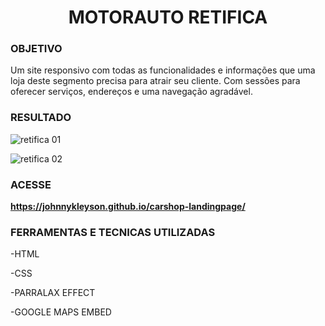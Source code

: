 <h1 align="center"> MOTORAUTO RETIFICA </h1>

### **OBJETIVO**
Um site responsivo com todas as funcionalidades e informações que uma loja deste 
segmento precisa para atrair seu cliente. Com sessões para oferecer serviços, endereços e 
uma navegação agradável.


### **RESULTADO**
![retifica 01](https://user-images.githubusercontent.com/72710750/97366386-fed4ad80-1885-11eb-87b5-32999963f307.png)

![retifica 02](https://user-images.githubusercontent.com/72710750/97366395-01cf9e00-1886-11eb-9436-625c0daafa91.png)

### **ACESSE**
**https://johnnykleyson.github.io/carshop-landingpage/**

### **FERRAMENTAS E TECNICAS UTILIZADAS**
-HTML

-CSS

-PARRALAX EFFECT

-GOOGLE MAPS EMBED
